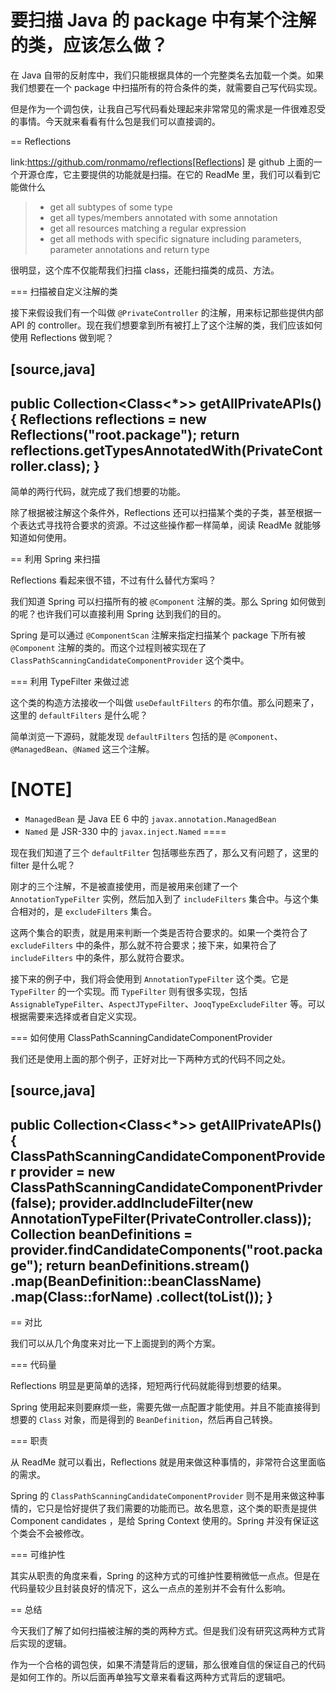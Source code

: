 # 要扫描 Java 的 package 中有某个注解的类，应该怎么做？


在 Java 自带的反射库中，我们只能根据具体的一个完整类名去加载一个类。如果我们想要在一个 package 中扫描所有的符合条件的类，就需要自己写代码实现。

但是作为一个调包侠，让我自己写代码看处理起来非常常见的需求是一件很难忍受的事情。今天就来看看有什么包是我们可以直接调的。

== Reflections

link:https://github.com/ronmamo/reflections[Reflections] 是 github 上面的一个开源仓库，它主要提供的功能就是扫描。在它的 ReadMe 里，我们可以看到它能做什么

> - get all subtypes of some type
> - get all types/members annotated with some annotation
> - get all resources matching a regular expression
> - get all methods with specific signature including parameters, parameter annotations and return type

很明显，这个库不仅能帮我们扫描 class，还能扫描类的成员、方法。

=== 扫描被自定义注解的类

接下来假设我们有一个叫做 `@PrivateController` 的注解，用来标记那些提供内部 API 的 controller。现在我们想要拿到所有被打上了这个注解的类，我们应该如何使用 Reflections 做到呢？

[source,java]
----
public Collection<Class<*>> getAllPrivateAPIs() {
  Reflections reflections = new Reflections("root.package");
  return reflections.getTypesAnnotatedWith(PrivateController.class);
}
----

简单的两行代码，就完成了我们想要的功能。

除了根据被注解这个条件外，Reflections 还可以扫描某个类的子类，甚至根据一个表达式寻找符合要求的资源。不过这些操作都一样简单，阅读 ReadMe 就能够知道如何使用。

== 利用 Spring 来扫描

Reflections 看起来很不错，不过有什么替代方案吗？

我们知道 Spring 可以扫描所有的被 `@Component` 注解的类。那么 Spring 如何做到的呢？也许我们可以直接利用 Spring 达到我们的目的。

Spring 是可以通过 `@ComponentScan` 注解来指定扫描某个 package 下所有被 `@Component` 注解的类的。而这个过程则被实现在了 `ClassPathScanningCandidateComponentProvider` 这个类中。

=== 利用 TypeFilter 来做过滤

这个类的构造方法接收一个叫做 `useDefaultFilters` 的布尔值。那么问题来了，这里的 `defaultFilters` 是什么呢？

简单浏览一下源码，就能发现 `defaultFilters` 包括的是 `@Component`、`@ManagedBean`、`@Named` 这三个注解。

[NOTE]
====
- `ManagedBean` 是 Java EE 6 中的 `javax.annotation.ManagedBean`
- `Named` 是 JSR-330 中的 `javax.inject.Named`
====

现在我们知道了三个 `defaultFilter` 包括哪些东西了，那么又有问题了，这里的 filter 是什么呢？

刚才的三个注解，不是被直接使用，而是被用来创建了一个 `AnnotationTypeFilter` 实例，然后加入到了 `includeFilters` 集合中。与这个集合相对的，是 `excludeFilters` 集合。

这两个集合的职责，就是用来判断一个类是否符合要求的。如果一个类符合了 `excludeFilters` 中的条件，那么就不符合要求；接下来，如果符合了 `includeFilters` 中的条件，那么就符合要求。

接下来的例子中，我们将会使用到 `AnnotationTypeFilter` 这个类。它是 `TypeFilter` 的一个实现。而 `TypeFilter` 则有很多实现，包括 `AssignableTypeFilter`、`AspectJTypeFilter`、`JooqTypeExcludeFilter` 等。可以根据需要来选择或者自定义实现。

=== 如何使用 ClassPathScanningCandidateComponentProvider

我们还是使用上面的那个例子，正好对比一下两种方式的代码不同之处。

[source,java]
----
public Collection<Class<*>> getAllPrivateAPIs() {
  ClassPathScanningCandidateComponentProvider provider = new ClassPathScanningCandidateComponentPrivder(false);
  provider.addIncludeFilter(new AnnotationTypeFilter(PrivateController.class));
  Collection<BeanDefinition> beanDefinitions = provider.findCandidateComponents("root.package");
  return beanDefinitions.stream()
    .map(BeanDefinition::beanClassName)
    .map(Class::forName)
    .collect(toList());
}
----

== 对比

我们可以从几个角度来对比一下上面提到的两个方案。

=== 代码量

Reflections 明显是更简单的选择，短短两行代码就能得到想要的结果。

Spring 使用起来则要麻烦一些，需要先做一点配置才能使用。并且不能直接得到想要的 `Class` 对象，而是得到的 `BeanDefinition`，然后再自己转换。

=== 职责

从 ReadMe 就可以看出，Reflections 就是用来做这种事情的，非常符合这里面临的需求。

Spring 的 `ClassPathScanningCandidateComponentProvider` 则不是用来做这种事情的，它只是恰好提供了我们需要的功能而已。故名思意，这个类的职责是提供 Component candidates ，是给 Spring Context 使用的。Spring 并没有保证这个类会不会被修改。

=== 可维护性

其实从职责的角度来看，Spring 的这种方式的可维护性要稍微低一点点。但是在代码量较少且封装良好的情况下，这么一点点的差别并不会有什么影响。

== 总结

今天我们了解了如何扫描被注解的类的两种方式。但是我们没有研究这两种方式背后实现的逻辑。

作为一个合格的调包侠，如果不清楚背后的逻辑，那么很难自信的保证自己的代码是如何工作的。所以后面再单独写文章来看看这两种方式背后的逻辑吧。


